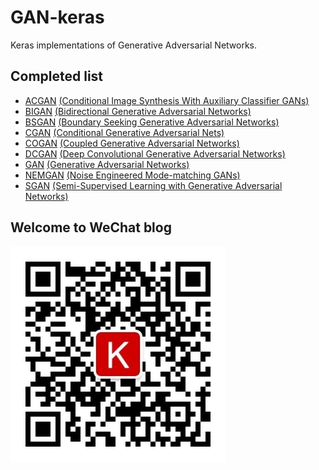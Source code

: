 # GAN-keras
Keras implementations of Generative Adversarial Networks.


## Completed list
- [ACGAN](/GAN/ACGAN.py) [(Conditional Image Synthesis With Auxiliary Classifier GANs)](https://arxiv.org/abs/1610.09585)
- [BIGAN](/GAN/BIGAN.py) [(Bidirectional Generative Adversarial Networks)](https://arxiv.org/abs/1605.09782)
- [BSGAN](/GAN/BSGAN.py) [(Boundary Seeking Generative Adversarial Networks)](https://arxiv.org/abs/1702.08431v1)
- [CGAN](/GAN/CGAN.py) [(Conditional Generative Adversarial Nets)](https://arxiv.org/abs/1411.1784)
- [COGAN](/GAN/COGAN.py) [(Coupled Generative Adversarial Networks)](https://arxiv.org/abs/1606.07536)
- [DCGAN](/GAN/DCGAN.py) [(Deep Convolutional Generative Adversarial Networks)](http://arxiv.org/abs/1511.06434)
- [GAN](/GAN/GAN.py) [(Generative Adversarial Networks)](https://arxiv.org/abs/1406.2661)
- [NEMGAN](/GAN/NEMGAN.py) [(Noise Engineered Mode-matching GANs)](https://arxiv.org/abs/1811.03692)
- [SGAN](/GAN/SGAN.py) [(Semi-Supervised Learning with Generative Adversarial Networks)](https://arxiv.org/abs/1606.01583)


## Welcome to WeChat blog
![](qrcode_for_gh_213bdb5b4f27_344.jpg)
